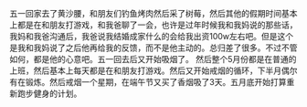 五一回家去了黄沙腰，和朋友们钓鱼烤肉然后采了树莓，然后其他的假期时间基本上都是在和朋友打游戏，和我爸聊了一会，也许是过年时候我和我妈说的那些话，我妈和我爸沟通后，我爸说我结婚成家什么的会给我出资100w左右吧。但是这个是我和我妈说了之后他再给我的反馈，而不是他主动的。总归差了很多。不过不管如何，都是他的心意吧。五一回去后又开始吸烟了。
然后整个5月份都是在普通的上班，然后基本上每天都是在和朋友打游戏。然后又开始戒烟的循环，下半月偶尔有在锻炼。然后戒烟一个星期，在端午节又买了香烟吸了3天。五月底开始打算重新跑步健身的计划。